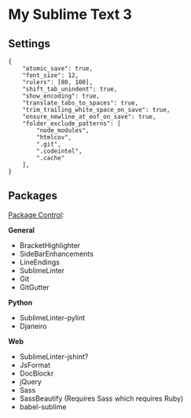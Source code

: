 # My Sublime Text 3

## Settings

```
{
    "atomic_save": true,
    "font_size": 12,
    "rulers": [80, 100],
    "shift_tab_unindent": true,
    "show_encoding": true,
    "translate_tabs_to_spaces": true,
    "trim_trailing_white_space_on_save": true,
    "ensure_newline_at_eof_on_save": true,
    "folder_exclude_patterns": [
        "node_modules",
        "htmlcov",
        ".git",
        ".codeintel",
        ".cache"
    ],
}
```

## Packages

[Package Control](https://packagecontrol.io/installation):

**General**

- BracketHighlighter
- SideBarEnhancements
- LineEndings
- SublimeLinter
- Git
- GitGutter

**Python**

- SublimeLinter-pylint
- Djaneiro

**Web**

- SublimeLinter-jshint?
- JsFormat
- DocBlockr
- jQuery
- Sass
- SassBeautify (Requires Sass which requires Ruby)
- babel-sublime
